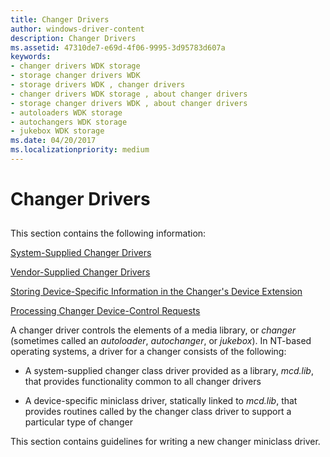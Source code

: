 ```yaml
---
title: Changer Drivers
author: windows-driver-content
description: Changer Drivers
ms.assetid: 47310de7-e69d-4f06-9995-3d95783d607a
keywords:
- changer drivers WDK storage
- storage changer drivers WDK
- storage drivers WDK , changer drivers
- changer drivers WDK storage , about changer drivers
- storage changer drivers WDK , about changer drivers
- autoloaders WDK storage
- autochangers WDK storage
- jukebox WDK storage
ms.date: 04/20/2017
ms.localizationpriority: medium
---
```


# Changer Drivers


## <span id="ddk_changer_drivers_kg"></span><span id="DDK_CHANGER_DRIVERS_KG"></span>


This section contains the following information:

[System-Supplied Changer Drivers](system-supplied-changer-drivers.md)

[Vendor-Supplied Changer Drivers](vendor-supplied-changer-drivers.md)

[Storing Device-Specific Information in the Changer's Device Extension](storing-device-specific-information-in-the-changer-s-device-extension.md)

[Processing Changer Device-Control Requests](processing-changer-device-control-requests.md)

A changer driver controls the elements of a media library, or *changer* (sometimes called an *autoloader*, *autochanger*, or *jukebox*). In NT-based operating systems, a driver for a changer consists of the following:

-   A system-supplied changer class driver provided as a library, *mcd.lib*, that provides functionality common to all changer drivers

-   A device-specific miniclass driver, statically linked to *mcd.lib*, that provides routines called by the changer class driver to support a particular type of changer

This section contains guidelines for writing a new changer miniclass driver.

 

 




